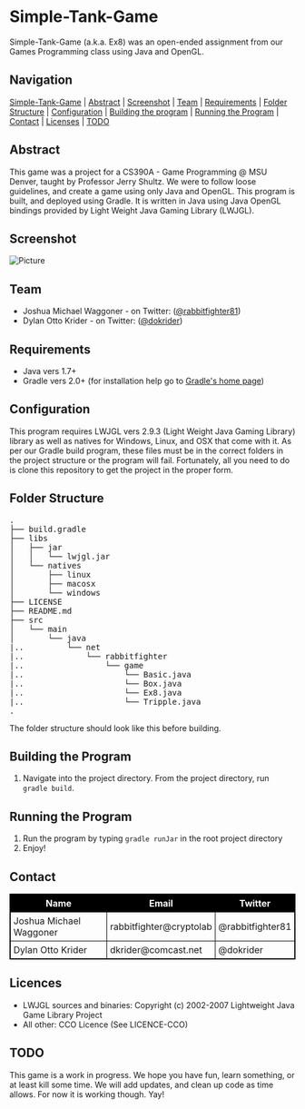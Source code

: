 Simple-Tank-Game
===============================
Simple-Tank-Game (a.k.a. Ex8) was an open-ended assignment from our Games Programming class using Java and OpenGL. 

Navigation
-----------
[Simple-Tank-Game](#tsimple-tank-game) |
[Abstract](#abstract) |
[Screenshot](#screenshot) |
[Team](#team) |
[Requirements](#requirements) |
[Folder Structure](#folder-structure) |
[Configuration](#configuration) |
[Building the program](#building-the-program) |
[Running the Program](#running-the-program) |
[Contact](#contact) |
[Licenses](#licenses) |
[TODO](#todo)

Abstract
--------
This game was a project for a CS390A - Game Programming @ MSU Denver, taught by Professor Jerry Shultz. We were to follow loose guidelines, and create a game using only Java and OpenGL. This program is built, and deployed using Gradle. It is written in Java using Java OpenGL bindings provided by Light Weight Java Gaming Library (LWJGL). 

Screenshot
----------
![Picture](http://rabbitfighter.net/wp-content/uploads/2015/04/Simple-Tank-Game.png)

Team
----------------
<ul>
<li>Joshua Michael Waggoner - on Twitter: (<a href="https://twitter.com/rabbitfighter81">@rabbitfighter81</a>)</li>
<li>Dylan Otto Krider - on Twitter:  (<a href="https://twitter.com/dokrider">@dokrider</a>)</li>
</ul>

Requirements
------------
<ul>
<li> Java vers 1.7+ </l1>
<li> Gradle vers 2.0+ (for installation help go to <a href="https://gradle.org/">Gradle's home page</a>)</li>
</ul>


Configuration
-------------
This program requires LWJGL vers 2.9.3 (Light Weight Java Gaming Library) library as well as natives for Windows, Linux, and OSX that come with it. As per our Gradle build program, these files must be in the correct folders in the project structure or the program will fail. Fortunately, all you need to do is clone this repository to get the project in the proper form.

Folder Structure
----------------
<pre>
.
├── build.gradle
├── libs
│   ├── jar
│   │   └── lwjgl.jar
│   └── natives
│       ├── linux
│       ├── macosx
│       └── windows
├── LICENSE
├── README.md
├── src
│   └── main
│       └── java
|..         └── net
|..             └── rabbitfighter
|..                 └── game
|..                     └── Basic.java
|..                     └── Box.java
|..                     └── Ex8.java
|..                     └── Tripple.java
.
</pre>

The folder structure should look like this before building.

Building the Program
--------------------
<ol>
<li>Navigate into the project directory. From the project directory, run <code>gradle build</code>.</li>
</ol>

Running the Program
-------------------
<ol>
<li>Run the program by typing <code>gradle runJar</code> in the root project directory</li>
<li>Enjoy!</li>
</ol>

Contact
-------
<table style="width:100%; border: 1px solid black; border-collapse: collapse;">
  <tr>
    <th style="border: 1px solid black; border-collapse: collapse; padding: 5px; background-color: black; color:white">Name</th>
    <th style="border: 1px solid black; border-collapse: collapse; padding: 5px; background-color: black; color:white">Email</th>		
    <th style="border: 1px solid black; border-collapse: collapse; padding: 5px; background-color: black; color:white">Twitter</th>
  </tr>
  <tr>
    <td style="border: 1px solid black; border-collapse: collapse; padding: 5px;">Joshua Michael Waggoner</td>
    <td style="border: 1px solid black; border-collapse: collapse; padding: 5px;">rabbitfighter@cryptolab</td>		
    <td style="border: 1px solid black; border-collapse: collapse; padding: 5px;">@rabbitfighter81</td>
  </tr>
  <tr>
    <td style="border: 1px solid black; border-collapse: collapse; padding: 5px;">Dylan Otto Krider</td>
    <td style="border: 1px solid black; border-collapse: collapse; padding: 5px;">dkrider@comcast.net</td>		
    <td style="border: 1px solid black; border-collapse: collapse; padding: 5px;">@dokrider</td>
  </tr>
</table>

Licences
---------
<ul>
<li>LWJGL sources and binaries: Copyright (c) 2002-2007 Lightweight Java Game Library Project</li>
<li>All other: CCO Licence (See LICENCE-CCO)</li>
</ul>

TODO
----
This game is a work in progress. We hope you have fun, learn something, or at least kill some time. We will add updates, and clean up code as time allows. For now it is working though. Yay!

